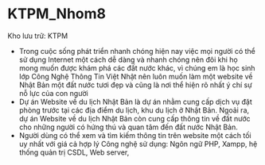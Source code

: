 # KTPM_Nhom8
Kho lưu trữ: KTPM
-   Trong cuộc sống phát triển nhanh chóng hiện nay việc mọi người có thể sử dụng Internet một cách dễ dàng và nhanh chóng nên đôi khi họ mong muốn được khám phá các đất nước khác, vì chúng em là học sinh lớp Công Nghệ Thông Tin Việt Nhật nên luôn muốn làm một website về Nhật Bản một đất nước tươi đẹp và cũng là nơi thể hiện rõ nhất ý chí sự nỗ lực của con người
- 	Dự án Website về du lịch Nhật Bản là dự án nhằm cung cấp dịch vụ đặt phòng trước tại các địa điểm du lịch, khu du lịch ở Nhật Bản. Ngoải ra, dự án Website về du lịch Nhật Bản còn cung cấp thông tin về đất nước cho những người có hứng thú và quan tâm đến đất nước Nhật Bản.
-	Người dùng có thể xem và tìm kiếm thông tin trên website một cách tối uy nhất với giá cả hợp lý
Công nghệ sử dụng: Ngôn ngữ PHP, Xampp, hệ thống quản trị CSDL, Web server,

